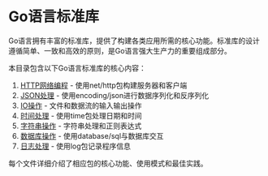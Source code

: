 # Go语言标准库

Go语言拥有丰富的标准库，提供了构建各类应用所需的核心功能。标准库的设计遵循简单、一致和高效的原则，是Go语言强大生产力的重要组成部分。

本目录包含以下Go语言标准库的核心内容：

1. [HTTP网络编程](./http网络编程.md) - 使用net/http包构建服务器和客户端
2. [JSON处理](./json处理.md) - 使用encoding/json进行数据序列化和反序列化
3. [IO操作](./io操作.md) - 文件和数据流的输入输出操作
4. [时间处理](./时间处理.md) - 使用time包处理日期和时间
5. [字符串操作](./字符串操作.md) - 字符串处理和正则表达式
6. [数据库操作](./数据库操作.md) - 使用database/sql与数据库交互
7. [日志处理](./日志处理.md) - 使用log包记录程序信息

每个文件详细介绍了相应包的核心功能、使用模式和最佳实践。
